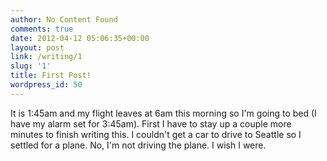 ```yaml
---
author: No Content Found
comments: true
date: 2012-04-12 05:06:35+00:00
layout: post
link: /writing/1
slug: '1'
title: First Post!
wordpress_id: 50
---
```


It is 1:45am and my flight leaves at 6am this morning so I'm going to bed (I have my alarm set for 3:45am). First I have to stay up a couple more minutes to finish writing this. I couldn't get a car to drive to Seattle so I settled for a plane. No, I'm not driving the plane. I wish I were.
